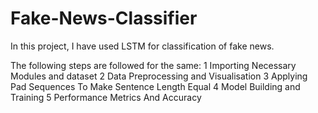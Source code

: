 # Fake-News-Classifier

In this project, I have used LSTM for classification of fake news. 

The following steps are followed for the same: 
1 Importing Necessary Modules and dataset 
2 Data Preprocessing and Visualisation 
3 Applying Pad Sequences To Make Sentence Length Equal 
4 Model Building and Training 
5 Performance Metrics And Accuracy
